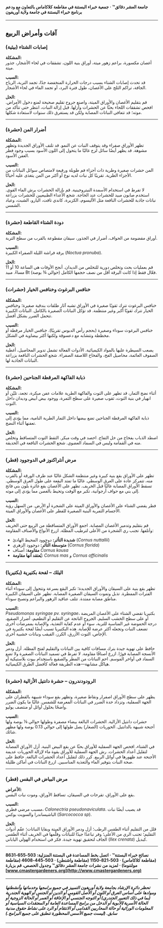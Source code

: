 #### جامعة العشر دقائق™ · جمعية خبراء البستنة في مقاطعة كلاكاماس بالتعاون مع ودعم برنامج خبراء البستنة في جامعة ولاية أوريغون

---

## آفات وأمراض الربيع

### إصابات الشتاء (بيئية)

**المشكلة:**  
أغصان مكسورة، براعم زهور ميتة، أوراق بنية اللون، تشققات في لحاء الأشجار، جذور ميتة.

**السبب:**  
قد تحدث إصابات الشتاء بسبب درجات الحرارة المنخفضة جدًا، تجمد التربة، الرياح الجافة، تراكم الثلج على الأغصان، طول فترة البرد، أو تجمد الماء في لحاء الأشجار.

**الحل:**  
قم بتقليم الأغصان والأوراق الميتة، واصنع جروح تقليم صحيحة لمنع دخول الأمراض. افحص تشققات اللحاء بحثًا عن الحشرات وأزلها. قبل إزالة النبات، انتظر حتى تتأكد من موته؛ قد تتعافى النباتات المصابة ولكن قد يستغرق ذلك سنوات لاستعادة شكلها.

---

### أضرار المن (حشرة)

**المشكلة:**  
تظهر الأوراق صفراء وقد يتوقف النبات عن النمو. قد تلتف الأوراق الجديدة وتظهر مشوهة. قد يظهر أيضًا سائل لزج غالبًا ما يتحول إلى اللون الأسود بسبب وجود فطر العفن الأسود.

**السبب:**  
المن حشرات صغيرة وطرية ذات أجزاء فم طويلة ورفيعة لامتصاص سوائل النباتات من الأجزاء الطرية. تقريبًا كل نبات لديه نوع أو أكثر من المن يتغذى عليه أحيانًا.

**الحل:**  
لا تفرط في استخدام الأسمدة النيتروجينية. قم بإزالة الحشرات برش الماء القوي. استخدم صابون مبيد للحشرات عند الحاجة. شجع الأعداء الطبيعيين للحشرات بزراعة نباتات جاذبة للحشرات النافعة مثل الأليسوم، الكزبرة، كاندي تافت، اليارو، الشبت، وعباد الشمس.

---

### دودة الشتاء القاطعة (حشرة)

**المشكلة:**  
أوراق مقضومة من الحواف، أضرار في الجذور، سيقان مقطوعة بالقرب من سطح التربة.

**السبب:**  
يرقة فراشة الليلة الصفراء الكبيرة (*Noctua pronuba*).

**الحل:**  
قم بعمليات بحث وتخلص دورية للتخلص من الديدان. أنجح الأوقات هي الساعة 10 أو 11 مساءً. مبيد Bt فعّال فقط إذا كانت اليرقة أقل من نصف حجمها الكامل (حوالي ¾ بوصة).

---

### خنافس البرغوث وخنافس الخيار (حشرات)

**المشكلة:**  
خنافس البرغوث تترك ثقوبًا صغيرة في الأوراق تشبه آثار طلقات بندقية صغيرة؛ وخنافس الخيار تترك ثقوبًا أكبر وغير منتظمة. قد تؤكل النباتات الصغيرة بالكامل. النباتات الكبيرة تتحمل الضرر بشكل أفضل.

**السبب:**  
خنافس البرغوث سوداء وصغيرة (بحجم رأس الدبوس تقريبًا). خنافس الخيار مرقطة أو مخططة وتتشابه مع دعسوقة ولكنها أكثر بيضاوية في الشكل.

**الحل:**  
يصعب السيطرة عليها بالمواد الكيميائية. الأدوات الفعالة تشمل تدوير المحاصيل، أغطية الصفوف العائمة، محاصيل الفخ، والفخاخ اللاصقة الصفراء. شجع الحشرات النافعة بزراعة النباتات الجاذبة لها.

---

### ذبابة الفاكهة المرقطة الجناحين (حشرة)

**المشكلة:**  
أثناء نضج الثمار، قد تظهر على التوت والفاكهة الطرية علامات عفن مبكرة، تجعد، تليّن أو انهيار في بنية التوت، ثقوب صغيرة على سطح الثمرة، ووجود بيض أبيض وديدان داخل التوت.

**السبب:**  
ذبابة الفاكهة المرقطة الجناحين تضع بيضها داخل الثمار الطرية النامية، مما يؤدي إلى تعفنها أثناء النضج.

**الحل:**  
اصطد الذباب بفخاخ من خل التفاح. احصد في وقت مبكر. التقط التوت المتساقط وتخلص منه في القمامة وليس في السماد العضوي. شجع الحشرات النافعة في الحديقة.

---

### مرض أنثراكنوز في الدوجوود (فطر)

**المشكلة:**  
تظهر على الأوراق بقع بنية كبيرة وغير منتظمة الشكل غالبًا عند طرف الورقة أو بالقرب منه، تتمركز عادة على العرق الوسطي. غالبًا ما تمتد البقعة على طول العرق الوسطي. تسقط الأوراق المصابة غالبًا قبل الخريف. تظهر على الأغصان بقع غائرة بلون بني فاتح إلى بني مع حواف أرجوانية، تكبر مع الوقت وتحيط بالغصن مما يؤدي إلى موته.

**السبب:**  
فطر يقضي الشتاء على الأغصان والأوراق الميتة على الشجرة أو الأرض. من السهل رؤية الأجسام الثمرية البنية الصغيرة للفطر على الأغصان والأوراق الميتة.

**الحل:**  
قم بتقليم وتدمير الأغصان المصابة. اجمع الأوراق المتساقطة من الربيع حتى الخريف وأتلفها. تجنب ري الشجرة من الأعلى لترطيب المظلة. ازرع الأنواع والأصناف المقاومة:

- **شديدة التأثر:** دوجوود المحيط الهادئ (*Cornus nuttallii*)
- **متوسطة التأثر:** دوجوود الزهري (*Cornus florida*)
- **مقاومة:** أصناف *Cornus kousa*
- **يُعتقد أنها مقاومة:** *Cornus mas* و *Cornus officinalis*

---

### اليلك – لفحة بكتيرية (بكتيريا)

**المشكلة:**  
تظهر بقع بنية على السيقان والأوراق الجديدة؛ تكبر البقع بسرعة وتتحول إلى سوداء أثناء الفترات الممطرة. تذبل وتموت السيقان الصغيرة المصابة. تظهر على السيقان الكبيرة مناطق مصابة ممتدة. تتلف عناقيد الزهور والبراعم وتصبح سوداء.

**السبب:**  
*Pseudomonas syringae pv. syringae*، بكتيريا تقضي الشتاء على الأغصان المريضة أو على سطح الخشب السليم. الجروح الناتجة عن التقليم أو التطعيم، أضرار الصقيع، درجة الحموضة غير المناسبة للتربة، سوء أو عدم كفاية التغذية، والإصابة بممرضات أخرى تضعف النبات وتجعله أكثر عرضة للإصابة. هذه البكتيريا تسبب أيضًا لفحة بكتيرية في الإجاص، التوت الأزرق، الكرز، القيقب ونباتات خشبية أخرى.

**الحل:**  
حافظ على تهوية جيدة بترك مسافات كافية بين النباتات والتقليم لفتح المظلة. أزل ودمر الأنسجة المصابة فورًا. ازرع أصنافًا مقاومة. لا تفرط في تسميد النباتات الصغيرة ولا تضع السماد في أواخر الموسم. احمِ النباتات من المطر والصقيع باستخدام بيوت بلاستيكية أو هياكل مشابهة—هذه الطريقة فعالة كأفضل الطرق الكيميائية.

---

### الرودودندرون – حشرة دانتيل الأزالية (حشرة)

**المشكلة:**  
يظهر على سطح الأوراق اصفرار ونقاط صغيرة، وتظهر بقع سوداء شبيهة بالقطران على الجهة السفلية، وتزداد حدة الضرر في النباتات المعرضة للشمس. غالبًا ما يكون الضرر واضحًا بحلول أوائل أو منتصف يوليو.

**السبب:**  
حشرات دانتيل الأزالية. الحشرات البالغة بيضاء مصفرة وطولها حوالي ⅛ بوصة ولها أجنحة شبيهة بالدانتيل. الحوريات (الصغار) يصل طولها إلى حوالي 0.13 بوصة ولها مظهر شائك.

**الحل:**  
في الشتاء، افحص الجهة السفلية للأوراق بحثًا عن بقع البيض البنية. أزل الأوراق المصابة لتقليل أعداد الحشرات. رش الجهة السفلية للأوراق بقوة ماء لإزالة الحوريات عديمة الأجنحة عند ظهورها في أوائل الربيع. كرر ذلك لتقليل أعداد الحشرات البالغة. حافظ على صحة النبات بتوفير الماء والتغذية المناسبين. ازرع النباتات في أماكن ظليلة.

---

### مرض البياض في البقس (فطر)

**الأعراض:**  
بقع على الأوراق، تقرحات في السيقان، تساقط الأوراق، وموت نبات البقس.

**السبب:**  
مسبب مرضي فطري، *Calonectria pseudonaviculata*. قد يصيب أيضًا نبات الباشيساندرا والسويت بوكس (*Sarcococca sp*).

**الحل:**  
قلل من التقليم أثناء الطقس الرطب؛ أزل ودمر الأوراق الميتة وبقايا النباتات؛ عقّم أدوات التقليم؛ تجنب الري من الأعلى؛ وفر تباعدًا جيدًا للنباتات وقلّمها في الخريف أثناء الطقس الجاف لتحقيق تهوية جيدة. فكر في استخدام الهولي الياباني (*Ilex crenata*) كبديل.

---

#### نصائح خبراء البستنة™ · اتصل بخط المساعدة في البستنة المنزلية: 503-655-8631 (مقاطعة كلاكاماس) · 503-821-1150 (مقاطعة واشنطن) · 503-445-4608 (مقاطعة مولتنوما) · لمزيد من نشرات جامعة العشر دقائق™ وجدول الحصص، قم بزيارة [www.cmastergardeners.org](http://www.cmastergardeners.org)

---

##### تحظر دائرة الإرشاد بجامعة ولاية أوريغون التمييز في جميع برامجها وخدماتها وأنشطتها وموادها على أساس العرق أو اللون أو الأصل القومي أو الدين أو الجنس أو الهوية الجندرية (بما في ذلك التعبير الجندري) أو التوجه الجنسي أو الإعاقة أو العمر أو الحالة الزوجية أو الحالة الأسرية/الأبوية أو الدخل من برامج المساعدة العامة أو المعتقدات السياسية أو المعلومات الوراثية أو حالة المحاربين القدامى أو الانتقام أو الرد على نشاط حقوق مدنية سابق. (ليست جميع الأسس المحظورة تنطبق على جميع البرامج.)
---